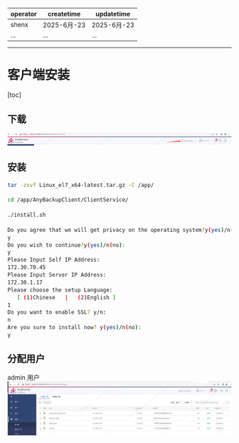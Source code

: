 | operator | createtime | updatetime |
| ---- | ---- | ---- |
| shenx | 2025-6月-23 | 2025-6月-23  |
| ... | ... | ... |
---
# 客户端安装

[toc]

## 下载

![爱数客户端下载](images/爱数客户端下载.png)

## 安装

```bash
tar -zxvf Linux_el7_x64-latest.tar.gz -C /app/

cd /app/AnyBackupClient/ClientService/

./install.sh

Do you agree that we will get privacy on the operating system?y(yes)/n(no):  
y
Do you wish to continue?y(yes)/n(no):  
y
Please Input Self IP Address:
172.30.70.45
Please Input Server IP Address:
172.30.1.17
Please choose the setup Language:
   [ (1)Chinese   |   (2)English ]
1
Do you want to enable SSL? y/n: 
n
Are you sure to install now? y(yes)/n(no):
y

```

## 分配用户

admin 用户
![分配用户](images/分配用户.png)
